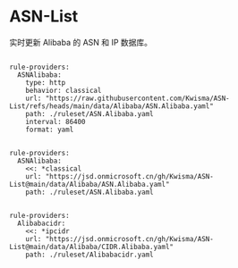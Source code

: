 
# ASN-List

实时更新 Alibaba 的 ASN 和 IP 数据库。

<pre><code class="language-javascript">
rule-providers:
  ASNAlibaba:
    type: http
    behavior: classical
    url: "https://raw.githubusercontent.com/Kwisma/ASN-List/refs/heads/main/data/Alibaba/ASN.Alibaba.yaml"
    path: ./ruleset/ASN.Alibaba.yaml
    interval: 86400
    format: yaml
</code></pre>

<pre><code class="language-javascript">
rule-providers:
  ASNAlibaba:
    <<: *classical
    url: "https://jsd.onmicrosoft.cn/gh/Kwisma/ASN-List@main/data/Alibaba/ASN.Alibaba.yaml"
    path: ./ruleset/ASN.Alibaba.yaml
</code></pre>

<pre><code class="language-javascript">
rule-providers:
  Alibabacidr:
    <<: *ipcidr
    url: "https://jsd.onmicrosoft.cn/gh/Kwisma/ASN-List@main/data/Alibaba/CIDR.Alibaba.yaml"
    path: ./ruleset/Alibabacidr.yaml
</code></pre>